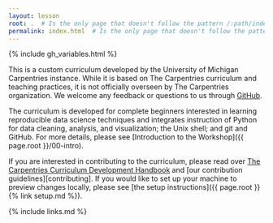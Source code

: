 ```yaml
---
layout: lesson
root: .  # Is the only page that doesn't follow the pattern /:path/index.html
permalink: index.html  # Is the only page that doesn't follow the pattern /:path/index.html
---
```


{% include gh_variables.html %}

This is a custom curriculum developed by the University of Michigan Carpentries instance. 
While it is based on The Carpentries curriculum and teaching practices, 
it is not officially overseen by The Carpentries organization. 
We welcome any feedback or questions to us through 
[GitHub](https://github.com/UMCarpentries/intro-curriculum-python). 

The curriculum is developed for complete beginners interested in 
learning reproducible data science techniques and integrates instruction 
of Python for data cleaning, analysis, and visualization; the Unix shell; and 
git and GitHub. For more details, please see 
[Introduction to the Workshop]({{ page.root }}/00-intro). 

If you are interested in contributing to the curriculum, please read over 
[The Carpentries Curriculum Development Handbook](https://carpentries.github.io/curriculum-development/) 
and [our contribution guidelines][contributing]. If you would like to set 
up your machine to preview changes locally,
please see [the setup instructions]({{ page.root }}{% link setup.md %}).

{% include links.md %}
